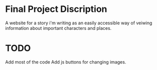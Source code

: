 # Final Project Discription

A website for a story i'm writing as an easily accessible way of veiwing information about important characters and places.
# TODO

Add most of the code
Add js buttons for changing images.
